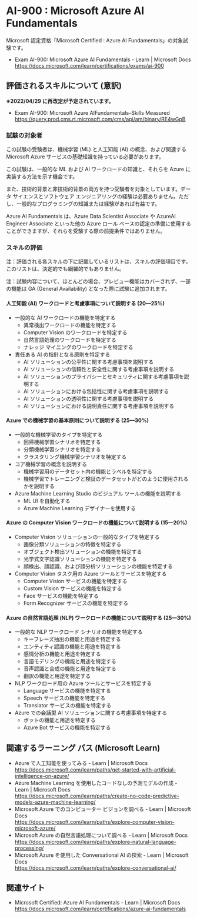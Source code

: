 # AI-900 : Microsoft Azure AI Fundamentals
Microsoft 認定資格「Microsoft Certified : Azure AI Fundamentals」の対象試験です。
- Exam AI-900: Microsoft Azure AI Fundamentals - Learn | Microsoft Docs  
https://docs.microsoft.com/learn/certifications/exams/ai-900

## 評価されるスキルについて (意訳)
**※2022/04/29 に再改定が予定されています。**
- Exam AI-900: Microsoft Azure AIFundamentals–Skills Measured  
https://query.prod.cms.rt.microsoft.com/cms/api/am/binary/RE4wGpB

### 試験の対象者
この試験の受験者は、機械学習 (ML) と人工知能 (AI) の概念、および関連する Microsoft Azure サービスの基礎知識を持っている必要があります。

この試験は、一般的な ML および AI ワークロードの知識と、それらを Azure に実装する方法を示す機会です。

また、技術的背景と非技術的背景の両方を持つ受験者を対象としています。データ サイエンスとソフトウェア エンジニアリングの経験は必要ありません。ただし、一般的なプログラミングの知識または経験があれば有益です。

Azure AI Fundamentals は、Azure Data Scientist Associate や AzureAI Engineer Associate といった他の Azure ロール ベースの認定の準備に使用することができますが、それらを受験する際の前提条件ではありません。

### スキルの評価
注：評価される各スキルの下に記載しているリストは、スキルの評価項目です。このリストは、決定的でも網羅的でもありません。

注：試験内容について、ほとんどの場合、プレビュー機能はカバーされず、一部の機能は GA (General Availability) となった際に試験に追加されます。

#### 人工知能 (AI) ワークロードと考慮事項について説明する (20—25%)
- 一般的な AI ワークロードの機能を特定する
  - 異常検出ワークロードの機能を特定する
  - Computer Vision のワークロードを特定する
  - 自然言語処理のワークロードを特定する
  - ナレッジ マイニングのワークロードを特定する
- 責任ある AI の指針となる原則を特定する
  - AI ソリューションの公平性に関する考慮事項を説明する
  - AI ソリューションの信頼性と安全性に関する考慮事項を説明する
  - AI ソリューションのプライバシーとセキュリティに関する考慮事項を説明する
  - AI ソリューションにおける包括性に関する考慮事項を説明する
  - AI ソリューションの透明性に関する考慮事項を説明する
  - AI ソリューションにおける説明責任に関する考慮事項を説明する
#### Azure での機械学習の基本原則について説明する (25—30%)
- 一般的な機械学習のタイプを特定する
  - 回帰機械学習シナリオを特定する
  - 分類機械学習シナリオを特定する
  - クラスタリング機械学習シナリオを特定する
- コア機械学習の概念を説明する
  - 機械学習用のデータセット内の機能とラベルを特定する
  - 機械学習でトレーニングと検証のデータセットがどのように使用されるかを説明する
- Azure Machine Learning Studio のビジュアル ツールの機能を説明する
  - ML UI を自動化する
  - Azure Machine Learning デザイナーを使用する
#### Azure の Computer Vision ワークロードの機能について説明する (15—20%)
- Computer Vision ソリューションの一般的なタイプを特定する
  - 画像分類ソリューションの特徴を特定する
  - オブジェクト検出ソリューションの機能を特定する
  - 光学式文字認識ソリューションの機能を特定する
  - 顔検出、顔認識、および顔分析ソリューションの機能を特定する
- Computer Vision タスク用の Azure ツールとサービスを特定する
  - Computer Vision サービスの機能を特定する
  - Custom Vision サービスの機能を特定する
  - Face サービスの機能を特定する
  - Form Recognizer サービスの機能を特定する
#### Azure の自然言語処理 (NLP) ワークロードの機能について説明する (25—30%)
- 一般的な NLP ワークロード シナリオの機能を特定する
  - キーフレーズ抽出の機能と用途を特定する
  - エンティティ認識の機能と用途を特定する
  - 感情分析の機能と用途を特定する
  - 言語モデリングの機能と用途を特定する
  - 音声認識と合成の機能と用途を特定する
  - 翻訳の機能と用途を特定する
- NLP ワークロード用の Azure ツールとサービスを特定する
  - Language サービスの機能を特定する
  - Speech サービスの機能を特定する
  - Translator サービスの機能を特定する
- Azure での会話型 AI ソリューションに関する考慮事項を特定する
  - ボットの機能と用途を特定する
  - Azure Bot サービスの機能を特定する

## 関連するラーニング パス (Microsoft Learn)
- Azure で人工知能を使ってみる - Learn | Microsoft Docs  
https://docs.microsoft.com/learn/paths/get-started-with-artificial-intelligence-on-azure/
- Azure Machine Learning を使用したコードなしの予測モデルの作成 - Learn | Microsoft Docs  
https://docs.microsoft.com/learn/paths/create-no-code-predictive-models-azure-machine-learning/
- Microsoft Azure でのコンピューター ビジョンを調べる - Learn | Microsoft Docs  
https://docs.microsoft.com/learn/paths/explore-computer-vision-microsoft-azure/
- Microsoft Azure の自然言語処理について調べる - Learn | Microsoft Docs  
https://docs.microsoft.com/learn/paths/explore-natural-language-processing/
- Microsoft Azure を使用した Conversational AI の探索 - Learn | Microsoft Docs  
https://docs.microsoft.com/learn/paths/explore-conversational-ai/

## 関連サイト
- Microsoft Certified: Azure AI Fundamentals - Learn | Microsoft Docs  
https://docs.microsoft.com/learn/certifications/azure-ai-fundamentals

